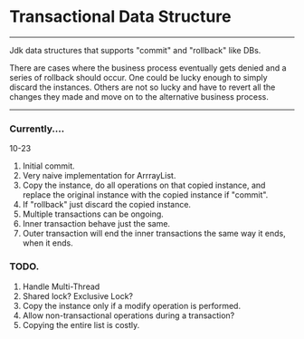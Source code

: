 # Transactional Data Structure

***

Jdk data structures that supports "commit" and "rollback" like DBs.

There are cases where the business process eventually gets denied and a series of rollback should occur.
One could be lucky enough to simply discard the instances.
Others are not so lucky and have to revert all the changes they made and move on to the alternative business process.

***

### Currently....
10-23
1. Initial commit.
2. Very naive implementation for ArrrayList.
  1. Copy the instance, do all operations on that copied instance, and replace the original instance with the copied instance if "commit".
  2. If "rollback" just discard the copied instance.
3. Multiple transactions can be ongoing.
  1. Inner transaction behave just the same.
  2. Outer transaction will end the inner transactions the same way it ends, when it ends.

### TODO.
1. Handle Multi-Thread
2. Shared lock? Exclusive Lock?
  1. Copy the instance only if a modify operation is performed.
4. Allow non-transactional operations during a transaction?
5. Copying the entire list is costly.
